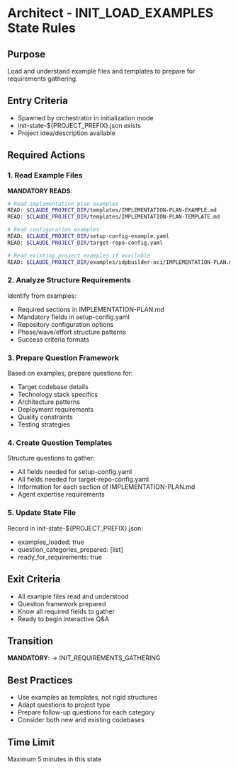 # Architect - INIT_LOAD_EXAMPLES State Rules

## Purpose
Load and understand example files and templates to prepare for requirements gathering.

## Entry Criteria
- Spawned by orchestrator in initialization mode
- init-state-${PROJECT_PREFIX}.json exists
- Project idea/description available

## Required Actions

### 1. Read Example Files
**MANDATORY READS**:
```bash
# Read implementation plan examples
READ: $CLAUDE_PROJECT_DIR/templates/IMPLEMENTATION-PLAN-EXAMPLE.md
READ: $CLAUDE_PROJECT_DIR/templates/IMPLEMENTATION-PLAN-TEMPLATE.md

# Read configuration examples
READ: $CLAUDE_PROJECT_DIR/setup-config-example.yaml
READ: $CLAUDE_PROJECT_DIR/target-repo-config.yaml

# Read existing project examples if available
READ: $CLAUDE_PROJECT_DIR/examples/idpbuilder-oci/IMPLEMENTATION-PLAN.md
```

### 2. Analyze Structure Requirements
Identify from examples:
- Required sections in IMPLEMENTATION-PLAN.md
- Mandatory fields in setup-config.yaml
- Repository configuration options
- Phase/wave/effort structure patterns
- Success criteria formats

### 3. Prepare Question Framework
Based on examples, prepare questions for:
- Target codebase details
- Technology stack specifics
- Architecture patterns
- Deployment requirements
- Quality constraints
- Testing strategies

### 4. Create Question Templates
Structure questions to gather:
- All fields needed for setup-config.yaml
- All fields needed for target-repo-config.yaml
- Information for each section of IMPLEMENTATION-PLAN.md
- Agent expertise requirements

### 5. Update State File
Record in init-state-${PROJECT_PREFIX}.json:
- examples_loaded: true
- question_categories_prepared: [list]
- ready_for_requirements: true

## Exit Criteria
- All example files read and understood
- Question framework prepared
- Know all required fields to gather
- Ready to begin interactive Q&A

## Transition
**MANDATORY**: → INIT_REQUIREMENTS_GATHERING

## Best Practices
- Use examples as templates, not rigid structures
- Adapt questions to project type
- Prepare follow-up questions for each category
- Consider both new and existing codebases

## Time Limit
Maximum 5 minutes in this state
